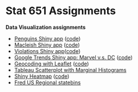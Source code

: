 # Stat 651 Assignments


**Data Visualization assignments**

- [Penguins Shiny app](https://lgibson7.shinyapps.io/Penguins_App/)  ([code](https://github.com/lgibson7/stat_651/blob/main/stat651hw2/Penguins_App/app.R))
- [Macleish Shiny app](https://lgibson7.shinyapps.io/Macleish_App/)  ([code](https://github.com/lgibson7/stat_651/blob/main/stat651hw2/Macleish_App/app.R))
- [Violations Shiny app](https://lgibson7.shinyapps.io/Violations_App/)([code](https://github.com/lgibson7/stat_651/blob/main/stat651hw2/Violations_App/app.R))
- [Google Trends Shiny app: Marvel v.s. DC](https://lgibson7.shinyapps.io/Comics/) ([code](https://github.com/lgibson7/stat_651/tree/main/Gibson_Lydia_Stat651_Midterm1/Problem_02_replaced_data/Comics))
- [Geocoding with Leaflet](https://rpubs.com/lgibson7/stat651hw3) ([code](https://github.com/lgibson7/stat_651/blob/main/stat651hw3/Gibson_Lydia_Stat651_hw3.rmd))
- [Tableau Scatterplot with Marginal Histograms](https://public.tableau.com/app/profile/lydia.s.gibson/viz/Stat651_hw3/Dashboard1)
- [Shiny Heatmap](https://lgibson7.shinyapps.io/Problem1/) ([code](https://github.com/lgibson7/stat_651/tree/main/Gibson_Lydia_Stat651_Midterm1/Problem_01_heatmap))
- [Fred US Regional statebins](https://github.com/lgibson7/stat_651/blob/main/stat651_project/Gibson_Lydia_Stat651_Project.pdf)
